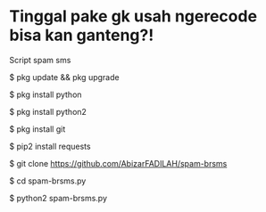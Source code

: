 # Tinggal pake gk usah ngerecode bisa kan ganteng?!

Script spam sms 

$ pkg update && pkg upgrade

$ pkg install python

$ pkg install python2

$ pkg install git

$ pip2 install requests

$ git clone https://github.com/AbizarFADILAH/spam-brsms

$ cd spam-brsms.py

$ python2 spam-brsms.py
